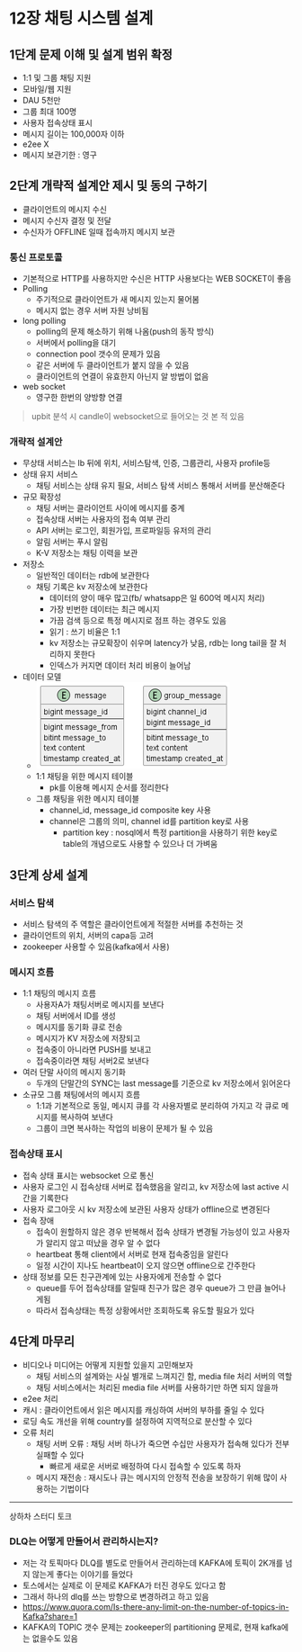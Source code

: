# 12장 채팅 시스템 설계
## 1단계 문제 이해 및 설계 범위 확정
* 1:1 및 그룹 채팅 지원
* 모바일/웹 지원
* DAU 5천만
* 그룹 최대 100명
* 사용자 접속상태 표시
* 메시지 길이는 100,000자 이하
* e2ee X
* 메시지 보관기한 : 영구

## 2단계 개략적 설계안 제시 및 동의 구하기
* 클라이언트의 메시지 수신
* 메시지 수신자 결정 및 전달
* 수신자가 OFFLINE 일때 접속까지 메시지 보관

### 통신 프로토콜
* 기본적으로 HTTP를 사용하지만 수신은 HTTP 사용보다는 WEB SOCKET이 좋음
* Polling
  * 주기적으로 클라이언트가 새 메시지 있는지 물어봄
  * 메시지 없는 경우 서버 자원 낭비됨
* long polling
  * polling의 문제 해소하기 위해 나옴(push의 동작 방식)
  * 서버에서 polling을 대기
  * connection pool 갯수의 문제가 있음
  * 같은 서버에 두 클라이언트가 붙지 않을 수 있음
  * 클라이언트의 연결이 유효한지 아닌지 알 방법이 없음
* web socket
  * 영구한 한번의 양방향 연결
  
> upbit 분석 시 candle이 websocket으로 들어오는 것 본 적 있음
### 개략적 설계안
* 무상태 서비스는 lb 뒤에 위치, 서비스탐색, 인증, 그룹관리, 사용자 profile등
* 상태 유지 서비스
  * 채팅 서비스는 상태 유지 필요, 서비스 탐색 서비스 통해서 서버를 분산해준다
* 규모 확장성
  * 채팅 서버는 클라이언트 사이에 메시지를 중계
  * 접속상태 서버는 사용자의 접속 여부 관리
  * API 서버는 로그인, 회원가입, 프로파일등 유저의 관리
  * 알림 서버는 푸시 알림
  * K-V 저장소는 채팅 이력을 보관
* 저장소
  * 일반적인 데이터는 rdb에 보관한다
  * 채팅 기록은 kv 저장소에 보관한다
    * 데이터의 양이 매우 많고(fb/ whatsapp은 일 600억 메시지 처리)
    * 가장 빈번한 데이터는 최근 메시지
    * 가끔 검색 등으로 특정 메시지로 점프 하는 경우도 있음
    * 읽기 : 쓰기 비율은 1:1
    * kv 저장소는 규모확장이 쉬우며 latency가 낮음, rdb는 long tail을 잘 처리하지 못한다
    * 인덱스가 커지면 데이터 처리 비용이 늘어남
* 데이터 모델
  * ![img.png](img.png)
  * 1:1 채팅을 위한 메시지 테이블
    * pk를 이용해 메시지 순서를 정리한다
  * 그룹 채팅을 위한 메시지 테이블
    * channel_id, message_id composite key 사용
    * channel은 그룹의 의미, channel id를 partition key로 사용
      * partition key : nosql에서 특정 partition을 사용하기 위한 key로 table의 개념으로도 사용할 수 있으나 더 가벼움
## 3단계 상세 설계
### 서비스 탐색
* 서비스 탐색의 주 역할은 클라이언트에게 적절한 서버를 추천하는 것
* 클라이언트의 위치, 서버의 capa등 고려
* zookeeper 사용할 수 있음(kafka에서 사용)

### 메시지 흐름
* 1:1 채팅의 메시지 흐름
  * 사용자A가 채팅서버로 메시지를 보낸다
  * 채팅 서버에서 ID를 생성
  * 메시지를 동기화 큐로 전송
  * 메시지가 KV 저장소에 저장되고
  * 접속중이 아니라면 PUSH를 보내고
  * 접속중이라면 채팅 서버2로 보낸다
* 여러 단말 사이의 메시지 동기화
  * 두개의 단말간의 SYNC는 last message를 기준으로 kv 저장소에서 읽어온다
* 소규모 그룹 채팅에서의 메시지 흐름
  * 1:1과 기본적으로 동일, 메시지 큐를 각 사용자별로 분리하여 가지고 각 큐로 메시지를 복사하여 보낸다
  * 그룹이 크면 복사하는 작업의 비용이 문제가 될 수 있음
### 접속상태 표시
* 접속 상태 표시는 websocket 으로 통신
* 사용자 로그인 시 접속상태 서버로 접속했음을 알리고, kv 저장소에 last active 시간을 기록한다
* 사용자 로그아웃 시 kv 저장소에 보관된 사용자 상태가 offline으로 변경된다
* 접속 장애
  * 접속이 원할하지 않은 경우 반복해서 접속 상태가 변경될 가능성이 있고 사용자가 알리지 않고 떠났을 경우 알 수 없다
  * heartbeat 통해 client에서 서버로 현재 접속중임을 알린다
  * 일정 시간이 지나도 heartbeat이 오지 않으면 offline으로 간주한다
* 상태 정보를 모든 친구관계에 있는 사용자에게 전송할 수 없다
  * queue를 두어 접속상태를 알릴때 친구가 많은 경우 queue가 그 만큼 늘어나게됨
  * 따라서 접속상태는 특정 상황에서만 조회하도록 유도할 필요가 있다

## 4단계 마무리
* 비디오나 미디어는 어떻게 지원할 있을지 고민해보자
  * 채팅 서비스의 설계와는 사실 별개로 느껴지긴 함, media file 처리 서버의 역할
  * 채팅 서비스에서는 처리된 media file 서버를 사용하기만 하면 되지 않을까
* e2ee 처리
* 캐시 : 클라이언트에서 읽은 메시지를 캐싱하여 서버의 부하를 줄일 수 있다
* 로딩 속도 개선을 위해 country를 설정하여 지역적으로 분산할 수 있다
* 오류 처리
  * 채팅 서버 오류 : 채팅 서버 하나가 죽으면 수십만 사용자가 접속해 있다가 전부 실패할 수 있다
    * 빠르게 새로운 서버로 배정하여 다시 접속할 수 있도록 하자
  * 메시지 재전송 : 재시도나 큐는 메시지의 안정적 전송을 보장하기 위해 많이 사용하는 기법이다

---
상하차 스터디 토크

### DLQ는 어떻게 만들어서 관리하시는지?
* 저는 각 토픽마다 DLQ를 별도로 만들어서 관리하는데 KAFKA에 토픽이 2K개를 넘지 않는게 좋다는 이야기를 들었다
* 토스에서는 실제로 이 문제로 KAFKA가 터진 경우도 있다고 함
* 그래서 하나의 dlq를 쓰는 방향으로 변경하려고 하고 있음
* https://www.quora.com/Is-there-any-limit-on-the-number-of-topics-in-Kafka?share=1
* KAFKA의 TOPIC 갯수 문제는 zookeeper의 partitioning 문제로, 현재 kafka에는 없을수도 있음